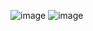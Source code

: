 ![image](https://github.com/pedrohasantos/Projeto_POO2/assets/133006114/8a08750e-089b-4b7e-9d98-d41f0e88cac8)
![image](https://github.com/pedrohasantos/Projeto_POO2/assets/133006114/0a2cebde-78bf-40df-8b43-940f3127cf19)

